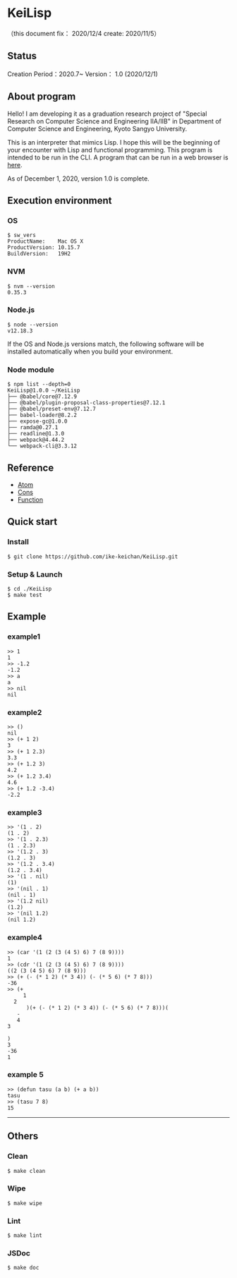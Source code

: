 # KeiLisp
（this document fix： 2020/12/4 create: 2020/11/5）

## Status
Creation Period：2020.7~
Version： 1.0 (2020/12/1)

## About program
Hello! I am developing it as a graduation research project of "Special Research on Computer Science and Engineering IIA/IIB" in Department of Computer Science and Engineering, Kyoto Sangyo University. 

This is an interpreter that mimics Lisp.
I hope this will be the beginning of your encounter with Lisp and functional programming.
This program is intended to be run in the CLI.
A program that can be run in a web browser is [here](https://github.com/ike-keichan/KeiLisp).

As of December 1, 2020, version 1.0 is complete.
## Execution environment
### OS
```
$ sw_vers
ProductName:	Mac OS X
ProductVersion:	10.15.7
BuildVersion:	19H2
```

### NVM
```
$ nvm --version
0.35.3
```

### Node.js
```
$ node --version
v12.18.3
```

If the OS and Node.js versions match, the following software will be installed automatically when you build your environment.
### Node module
```
$ npm list --depth=0
KeiLisp@1.0.0 ~/KeiLisp
├── @babel/core@7.12.9
├── @babel/plugin-proposal-class-properties@7.12.1
├── @babel/preset-env@7.12.7
├── babel-loader@8.2.2
├── expose-gc@1.0.0
├── ramda@0.27.1
├── readline@1.3.0
├── webpack@4.44.2
└── webpack-cli@3.3.12

```

## Reference
+ [Atom](./README_Atom.md)
+ [Cons](./README_Cons.md)
+ [Function](./README_Function.md)

## Quick start
### Install
```
$ git clone https://github.com/ike-keichan/KeiLisp.git
```

### Setup & Launch
```
$ cd ./KeiLisp
$ make test
```

## Example
### example1
```
>> 1
1
>> -1.2
-1.2
>> a
a
>> nil
nil
```

### example2
```
>> ()
nil
>> (+ 1 2)
3
>> (+ 1 2.3)
3.3
>> (+ 1.2 3)
4.2
>> (+ 1.2 3.4)
4.6
>> (+ 1.2 -3.4)
-2.2
```

### example3
```
>> '(1 . 2)
(1 . 2)
>> '(1 . 2.3)
(1 . 2.3)
>> '(1.2 . 3)
(1.2 . 3)
>> '(1.2 . 3.4)
(1.2 . 3.4)
>> '(1 . nil)
(1)
>> '(nil . 1)
(nil . 1)
>> '(1.2 nil)
(1.2)
>> '(nil 1.2)
(nil 1.2)
```

### example4
```
>> (car '(1 (2 (3 (4 5) 6) 7 (8 9))))
1
>> (cdr '(1 (2 (3 (4 5) 6) 7 (8 9))))
((2 (3 (4 5) 6) 7 (8 9)))
>> (+ (- (* 1 2) (* 3 4)) (- (* 5 6) (* 7 8)))
-36
>> (+
     1
  2
      )(+ (- (* 1 2) (* 3 4)) (- (* 5 6) (* 7 8)))(
   -
   4
3

)
3
-36
1
```

### example 5
```
>> (defun tasu (a b) (+ a b))
tasu
>> (tasu 7 8)
15
```

---
## Others

### Clean
```
$ make clean
```

### Wipe
```
$ make wipe
```

### Lint
```
$ make lint
```

### JSDoc
```
$ make doc
```


